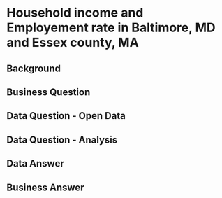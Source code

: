# Household income and Employement rate in Baltimore, MD and Essex county, MA

## Background

## Business Question

## Data Question - Open Data

## Data Question - Analysis

## Data Answer

## Business Answer

